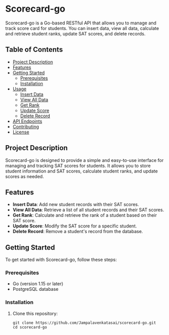# Scorecard-go

Scorecard-go is a Go-based RESTful API that allows you to manage and track score card for students. You can insert data, view all data, calculate and retrieve student ranks, update SAT scores, and delete records.

## Table of Contents

- [Project Description](#project-description)
- [Features](#features)
- [Getting Started](#getting-started)
    - [Prerequisites](#prerequisites)
    - [Installation](#installation)
- [Usage](#usage)
    - [Insert Data](#insert-data)
    - [View All Data](#view-all-data)
    - [Get Rank](#get-rank)
    - [Update Score](#update-score)
    - [Delete Record](#delete-record)
- [API Endpoints](#api-endpoints)
- [Contributing](#contributing)
- [License](#license)

## Project Description

Scorecard-go is designed to provide a simple and easy-to-use interface for managing and tracking SAT scores for students. It allows you to store student information and SAT scores, calculate student ranks, and update scores as needed.

## Features

- **Insert Data**: Add new student records with their SAT scores.
- **View All Data**: Retrieve a list of all student records and their SAT scores.
- **Get Rank**: Calculate and retrieve the rank of a student based on their SAT score.
- **Update Score**: Modify the SAT score for a specific student.
- **Delete Record**: Remove a student's record from the database.

## Getting Started

To get started with Scorecard-go, follow these steps:

### Prerequisites

- Go (version 1.15 or later)
- PostgreSQL database

### Installation

1. Clone this repository:

   ```shell
   git clone https://github.com/Jampalavenkatasai/scorecard-go.git
   cd scorecard-go
